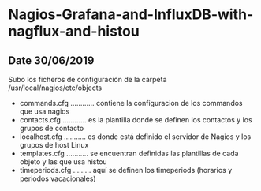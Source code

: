 # Nagios-Grafana-and-InfluxDB-with-nagflux-and-histou 

## Date 30/06/2019

Subo los ficheros de configuración de la carpeta /usr/local/nagios/etc/objects

- commands.cfg ............ contiene la configuracion de los commandos que usa nagios
- contacts.cfg ............ es la plantilla donde se definen los contactos y los grupos de contacto
- localhost.cfg ........... es donde está definido el servidor de Nagios y los grupos de host Linux
- templates.cfg ........... se encuentran definidas las plantillas de cada objeto y las que usa histou
- timeperiods.cfg ......... aquí se definen los timeperiods (horarios y periodos vacacionales)
